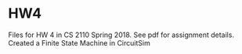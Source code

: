 # HW4

Files for HW 4 in CS 2110 Spring 2018. See pdf for assignment details.
Created a Finite State Machine in CircuitSim
